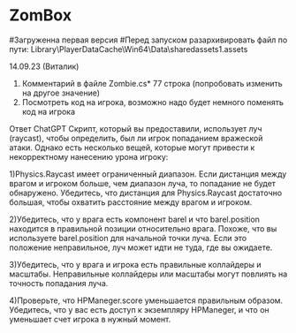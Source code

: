# ZomBox
#Загруженна первая версия
#Перед запуском разархивировать файл по пути: Library\PlayerDataCache\Win64\Data\sharedassets1.assets

14.09.23 (Виталик)
1) Комментарий в файле Zombie.cs* 77 строка (попробовать изменить на другое значение)
2) Посмотреть код на игрока, возможно надо будет немного поменять код на игрока 

Ответ ChatGPT
Скрипт, который вы предоставили, использует луч (raycast), чтобы определить, был ли игрок попаданием вражеской атаки. Однако есть несколько вещей, которые могут привести к некорректному нанесению урона игроку:

1)Physics.Raycast имеет ограниченный диапазон. Если дистанция между врагом и игроком больше, чем диапазон луча, то попадание не будет обнаружено. Убедитесь, что дистанция для Physics.Raycast достаточно большая, чтобы охватить расстояние между врагом и игроком.

2)Убедитесь, что у врага есть компонент barel и что barel.position находится в правильной позиции относительно врага. Похоже, что вы используете barel.position для начальной точки луча. Если это положение неправильное, луч может идти не туда, где вы ожидаете.

3)Убедитесь, что у врага и игрока есть правильные коллайдеры и масштабы. Неправильные коллайдеры или масштабы могут повлиять на точность попадания луча.

4)Проверьте, что HPManeger.score уменьшается правильным образом. Убедитесь, что у вас есть доступ к экземпляру HPManeger, и что он уменьшает счет игрока в нужный момент.


